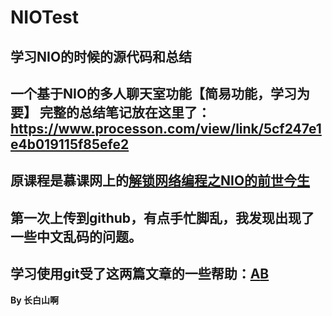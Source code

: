 # NIOTest
学习NIO的时候的源代码和总结
---
**一个基于NIO的多人聊天室功能【简易功能，学习为要】**
完整的总结笔记放在这里了：https://www.processon.com/view/link/5cf247e1e4b019115f85efe2
---
原课程是慕课网上的[解锁网络编程之NIO的前世今生](https://www.imooc.com/learn/1118)
---
第一次上传到github，有点手忙脚乱，我发现出现了一些中文乱码的问题。
---
学习使用git受了这两篇文章的一些帮助：[A](https://www.cnblogs.com/specter45/p/github.html)[B](https://www.runoob.com/w3cnote/git-gui-window.html)
---
**By 长白山啊**
